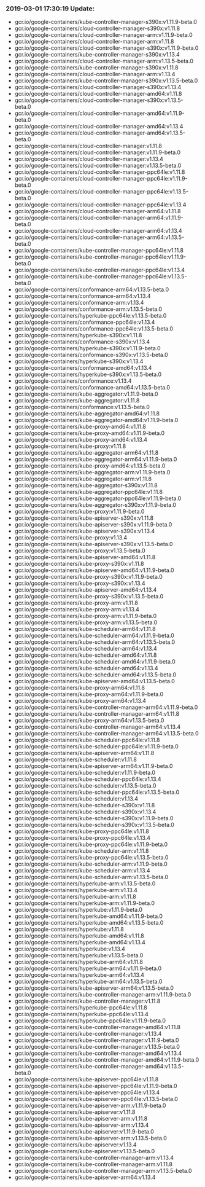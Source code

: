 ### 2019-03-01 17:30:19 Update:

- gcr.io/google-containers/kube-controller-manager-s390x:v1.11.9-beta.0
- gcr.io/google-containers/cloud-controller-manager-s390x:v1.11.8
- gcr.io/google-containers/cloud-controller-manager-arm:v1.11.9-beta.0
- gcr.io/google-containers/cloud-controller-manager-arm:v1.11.8
- gcr.io/google-containers/cloud-controller-manager-s390x:v1.11.9-beta.0
- gcr.io/google-containers/kube-controller-manager-s390x:v1.13.4
- gcr.io/google-containers/cloud-controller-manager-arm:v1.13.5-beta.0
- gcr.io/google-containers/kube-controller-manager-s390x:v1.11.8
- gcr.io/google-containers/cloud-controller-manager-arm:v1.13.4
- gcr.io/google-containers/kube-controller-manager-s390x:v1.13.5-beta.0
- gcr.io/google-containers/cloud-controller-manager-s390x:v1.13.4
- gcr.io/google-containers/cloud-controller-manager-amd64:v1.11.8
- gcr.io/google-containers/cloud-controller-manager-s390x:v1.13.5-beta.0
- gcr.io/google-containers/cloud-controller-manager-amd64:v1.11.9-beta.0
- gcr.io/google-containers/cloud-controller-manager-amd64:v1.13.4
- gcr.io/google-containers/cloud-controller-manager-amd64:v1.13.5-beta.0
- gcr.io/google-containers/cloud-controller-manager:v1.11.8
- gcr.io/google-containers/cloud-controller-manager:v1.11.9-beta.0
- gcr.io/google-containers/cloud-controller-manager:v1.13.4
- gcr.io/google-containers/cloud-controller-manager:v1.13.5-beta.0
- gcr.io/google-containers/cloud-controller-manager-ppc64le:v1.11.8
- gcr.io/google-containers/cloud-controller-manager-ppc64le:v1.11.9-beta.0
- gcr.io/google-containers/cloud-controller-manager-ppc64le:v1.13.5-beta.0
- gcr.io/google-containers/cloud-controller-manager-ppc64le:v1.13.4
- gcr.io/google-containers/cloud-controller-manager-arm64:v1.11.8
- gcr.io/google-containers/cloud-controller-manager-arm64:v1.11.9-beta.0
- gcr.io/google-containers/cloud-controller-manager-arm64:v1.13.4
- gcr.io/google-containers/cloud-controller-manager-arm64:v1.13.5-beta.0
- gcr.io/google-containers/kube-controller-manager-ppc64le:v1.11.8
- gcr.io/google-containers/kube-controller-manager-ppc64le:v1.11.9-beta.0
- gcr.io/google-containers/kube-controller-manager-ppc64le:v1.13.4
- gcr.io/google-containers/kube-controller-manager-ppc64le:v1.13.5-beta.0
- gcr.io/google-containers/conformance-arm64:v1.13.5-beta.0
- gcr.io/google-containers/conformance-arm64:v1.13.4
- gcr.io/google-containers/conformance-arm:v1.13.4
- gcr.io/google-containers/conformance-arm:v1.13.5-beta.0
- gcr.io/google-containers/hyperkube-ppc64le:v1.13.5-beta.0
- gcr.io/google-containers/conformance-ppc64le:v1.13.4
- gcr.io/google-containers/conformance-ppc64le:v1.13.5-beta.0
- gcr.io/google-containers/hyperkube-s390x:v1.11.8
- gcr.io/google-containers/conformance-s390x:v1.13.4
- gcr.io/google-containers/hyperkube-s390x:v1.11.9-beta.0
- gcr.io/google-containers/conformance-s390x:v1.13.5-beta.0
- gcr.io/google-containers/hyperkube-s390x:v1.13.4
- gcr.io/google-containers/conformance-amd64:v1.13.4
- gcr.io/google-containers/hyperkube-s390x:v1.13.5-beta.0
- gcr.io/google-containers/conformance:v1.13.4
- gcr.io/google-containers/conformance-amd64:v1.13.5-beta.0
- gcr.io/google-containers/kube-aggregator:v1.11.9-beta.0
- gcr.io/google-containers/kube-aggregator:v1.11.8
- gcr.io/google-containers/conformance:v1.13.5-beta.0
- gcr.io/google-containers/kube-aggregator-amd64:v1.11.8
- gcr.io/google-containers/kube-aggregator-amd64:v1.11.9-beta.0
- gcr.io/google-containers/kube-proxy-amd64:v1.11.8
- gcr.io/google-containers/kube-proxy-amd64:v1.11.9-beta.0
- gcr.io/google-containers/kube-proxy-amd64:v1.13.4
- gcr.io/google-containers/kube-proxy:v1.11.8
- gcr.io/google-containers/kube-aggregator-arm64:v1.11.8
- gcr.io/google-containers/kube-aggregator-arm64:v1.11.9-beta.0
- gcr.io/google-containers/kube-proxy-amd64:v1.13.5-beta.0
- gcr.io/google-containers/kube-aggregator-arm:v1.11.9-beta.0
- gcr.io/google-containers/kube-aggregator-arm:v1.11.8
- gcr.io/google-containers/kube-aggregator-s390x:v1.11.8
- gcr.io/google-containers/kube-aggregator-ppc64le:v1.11.8
- gcr.io/google-containers/kube-aggregator-ppc64le:v1.11.9-beta.0
- gcr.io/google-containers/kube-aggregator-s390x:v1.11.9-beta.0
- gcr.io/google-containers/kube-proxy:v1.11.9-beta.0
- gcr.io/google-containers/kube-apiserver-s390x:v1.11.8
- gcr.io/google-containers/kube-apiserver-s390x:v1.11.9-beta.0
- gcr.io/google-containers/kube-apiserver-s390x:v1.13.4
- gcr.io/google-containers/kube-proxy:v1.13.4
- gcr.io/google-containers/kube-apiserver-s390x:v1.13.5-beta.0
- gcr.io/google-containers/kube-proxy:v1.13.5-beta.0
- gcr.io/google-containers/kube-apiserver-amd64:v1.11.8
- gcr.io/google-containers/kube-proxy-s390x:v1.11.8
- gcr.io/google-containers/kube-apiserver-amd64:v1.11.9-beta.0
- gcr.io/google-containers/kube-proxy-s390x:v1.11.9-beta.0
- gcr.io/google-containers/kube-proxy-s390x:v1.13.4
- gcr.io/google-containers/kube-apiserver-amd64:v1.13.4
- gcr.io/google-containers/kube-proxy-s390x:v1.13.5-beta.0
- gcr.io/google-containers/kube-proxy-arm:v1.11.8
- gcr.io/google-containers/kube-proxy-arm:v1.13.4
- gcr.io/google-containers/kube-proxy-arm:v1.11.9-beta.0
- gcr.io/google-containers/kube-proxy-arm:v1.13.5-beta.0
- gcr.io/google-containers/kube-scheduler-arm64:v1.11.8
- gcr.io/google-containers/kube-scheduler-arm64:v1.11.9-beta.0
- gcr.io/google-containers/kube-scheduler-arm64:v1.13.5-beta.0
- gcr.io/google-containers/kube-scheduler-arm64:v1.13.4
- gcr.io/google-containers/kube-scheduler-amd64:v1.11.8
- gcr.io/google-containers/kube-scheduler-amd64:v1.11.9-beta.0
- gcr.io/google-containers/kube-scheduler-amd64:v1.13.4
- gcr.io/google-containers/kube-scheduler-amd64:v1.13.5-beta.0
- gcr.io/google-containers/kube-apiserver-amd64:v1.13.5-beta.0
- gcr.io/google-containers/kube-proxy-arm64:v1.11.8
- gcr.io/google-containers/kube-proxy-arm64:v1.11.9-beta.0
- gcr.io/google-containers/kube-proxy-arm64:v1.13.4
- gcr.io/google-containers/kube-controller-manager-arm64:v1.11.9-beta.0
- gcr.io/google-containers/kube-controller-manager-arm64:v1.11.8
- gcr.io/google-containers/kube-proxy-arm64:v1.13.5-beta.0
- gcr.io/google-containers/kube-controller-manager-arm64:v1.13.4
- gcr.io/google-containers/kube-controller-manager-arm64:v1.13.5-beta.0
- gcr.io/google-containers/kube-scheduler-ppc64le:v1.11.8
- gcr.io/google-containers/kube-scheduler-ppc64le:v1.11.9-beta.0
- gcr.io/google-containers/kube-apiserver-arm64:v1.11.8
- gcr.io/google-containers/kube-scheduler:v1.11.8
- gcr.io/google-containers/kube-apiserver-arm64:v1.11.9-beta.0
- gcr.io/google-containers/kube-scheduler:v1.11.9-beta.0
- gcr.io/google-containers/kube-scheduler-ppc64le:v1.13.4
- gcr.io/google-containers/kube-scheduler:v1.13.5-beta.0
- gcr.io/google-containers/kube-scheduler-ppc64le:v1.13.5-beta.0
- gcr.io/google-containers/kube-scheduler:v1.13.4
- gcr.io/google-containers/kube-scheduler-s390x:v1.11.8
- gcr.io/google-containers/kube-scheduler-s390x:v1.13.4
- gcr.io/google-containers/kube-scheduler-s390x:v1.11.9-beta.0
- gcr.io/google-containers/kube-scheduler-s390x:v1.13.5-beta.0
- gcr.io/google-containers/kube-proxy-ppc64le:v1.11.8
- gcr.io/google-containers/kube-proxy-ppc64le:v1.13.4
- gcr.io/google-containers/kube-proxy-ppc64le:v1.11.9-beta.0
- gcr.io/google-containers/kube-scheduler-arm:v1.11.8
- gcr.io/google-containers/kube-proxy-ppc64le:v1.13.5-beta.0
- gcr.io/google-containers/kube-scheduler-arm:v1.11.9-beta.0
- gcr.io/google-containers/kube-scheduler-arm:v1.13.4
- gcr.io/google-containers/kube-scheduler-arm:v1.13.5-beta.0
- gcr.io/google-containers/hyperkube-arm:v1.13.5-beta.0
- gcr.io/google-containers/hyperkube-arm:v1.13.4
- gcr.io/google-containers/hyperkube-arm:v1.11.8
- gcr.io/google-containers/hyperkube-arm:v1.11.9-beta.0
- gcr.io/google-containers/hyperkube:v1.11.9-beta.0
- gcr.io/google-containers/hyperkube-amd64:v1.11.9-beta.0
- gcr.io/google-containers/hyperkube-amd64:v1.13.5-beta.0
- gcr.io/google-containers/hyperkube:v1.11.8
- gcr.io/google-containers/hyperkube-amd64:v1.11.8
- gcr.io/google-containers/hyperkube-amd64:v1.13.4
- gcr.io/google-containers/hyperkube:v1.13.4
- gcr.io/google-containers/hyperkube:v1.13.5-beta.0
- gcr.io/google-containers/hyperkube-arm64:v1.11.8
- gcr.io/google-containers/hyperkube-arm64:v1.11.9-beta.0
- gcr.io/google-containers/hyperkube-arm64:v1.13.4
- gcr.io/google-containers/hyperkube-arm64:v1.13.5-beta.0
- gcr.io/google-containers/kube-apiserver-arm64:v1.13.5-beta.0
- gcr.io/google-containers/kube-controller-manager-arm:v1.11.9-beta.0
- gcr.io/google-containers/kube-controller-manager:v1.11.8
- gcr.io/google-containers/hyperkube-ppc64le:v1.11.8
- gcr.io/google-containers/hyperkube-ppc64le:v1.13.4
- gcr.io/google-containers/hyperkube-ppc64le:v1.11.9-beta.0
- gcr.io/google-containers/kube-controller-manager-amd64:v1.11.8
- gcr.io/google-containers/kube-controller-manager:v1.13.4
- gcr.io/google-containers/kube-controller-manager:v1.11.9-beta.0
- gcr.io/google-containers/kube-controller-manager:v1.13.5-beta.0
- gcr.io/google-containers/kube-controller-manager-amd64:v1.13.4
- gcr.io/google-containers/kube-controller-manager-amd64:v1.11.9-beta.0
- gcr.io/google-containers/kube-controller-manager-amd64:v1.13.5-beta.0
- gcr.io/google-containers/kube-apiserver-ppc64le:v1.11.8
- gcr.io/google-containers/kube-apiserver-ppc64le:v1.11.9-beta.0
- gcr.io/google-containers/kube-apiserver-ppc64le:v1.13.4
- gcr.io/google-containers/kube-apiserver-ppc64le:v1.13.5-beta.0
- gcr.io/google-containers/kube-apiserver-arm:v1.11.9-beta.0
- gcr.io/google-containers/kube-apiserver:v1.11.8
- gcr.io/google-containers/kube-apiserver-arm:v1.11.8
- gcr.io/google-containers/kube-apiserver-arm:v1.13.4
- gcr.io/google-containers/kube-apiserver:v1.11.9-beta.0
- gcr.io/google-containers/kube-apiserver-arm:v1.13.5-beta.0
- gcr.io/google-containers/kube-apiserver:v1.13.4
- gcr.io/google-containers/kube-apiserver:v1.13.5-beta.0
- gcr.io/google-containers/kube-controller-manager-arm:v1.13.4
- gcr.io/google-containers/kube-controller-manager-arm:v1.11.8
- gcr.io/google-containers/kube-controller-manager-arm:v1.13.5-beta.0
- gcr.io/google-containers/kube-apiserver-arm64:v1.13.4
